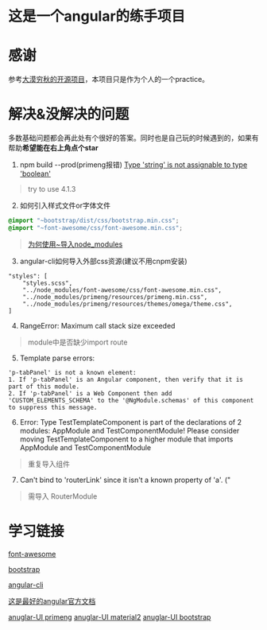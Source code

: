 # 这是一个angular的练手项目

# 感谢
参考[大漠穷秋的开源项目](https://damoqiongqiu.github.io/)，本项目只是作为个人的一个practice。

# 解决&没解决的问题
多数基础问题都会再此处有个很好的答案。同时也是自己玩的时候遇到的，如果有帮助**希望能在右上角点个star**
1. npm build --prod(primeng报错)
[Type 'string' is not assignable to type 'boolean'](https://github.com/primefaces/primeng/issues/3781)
> try to use 4.1.3

2. 如何引入样式文件or字体文件
````styles.scss
@import "~bootstrap/dist/css/bootstrap.min.css";
@import "~font-awesome/css/font-awesome.min.css";
````
> [为何使用~导入node_modules](https://doc.webpack-china.org/loaders/sass-loader)

3. angular-cli如何导入外部css资源(建议不用cnpm安装)
````
"styles": [
    "styles.scss",
    "../node_modules/font-awesome/css/font-awesome.min.css",
    "../node_modules/primeng/resources/primeng.min.css",
    "../node_modules/primeng/resources/themes/omega/theme.css",
]
````

4. RangeError: Maximum call stack size exceeded
> module中是否缺少import route

5. Template parse errors:
````
'p-tabPanel' is not a known element:
1. If 'p-tabPanel' is an Angular component, then verify that it is part of this module.
2. If 'p-tabPanel' is a Web Component then add 'CUSTOM_ELEMENTS_SCHEMA' to the '@NgModule.schemas' of this component to suppress this message.
````
6. Error: Type TestTemplateComponent is part of the declarations of 2 modules: AppModule and TestComponentModule! Please consider moving TestTemplateComponent to a higher module that imports AppModule and TestComponentModule
> 重复导入组件

7. Can't bind to 'routerLink' since it isn't a known property of 'a'. ("
> 需导入 RouterModule
# 学习链接
[font-awesome](http://fontawesome.io/icons/)

[bootstrap](http://v3.bootcss.com/css/)

[angular-cli](https://github.com/angular/angular-cli/wiki)

[这是最好的angular官方文档](https://angular.cn/docs)

[anuglar-UI primeng](https://www.primefaces.org/primeng/#/setup)
[anuglar-UI material2](https://github.com/angular/material2)
[anuglar-UI bootstrap](http://valor-software.com/ngx-bootstrap/#/)